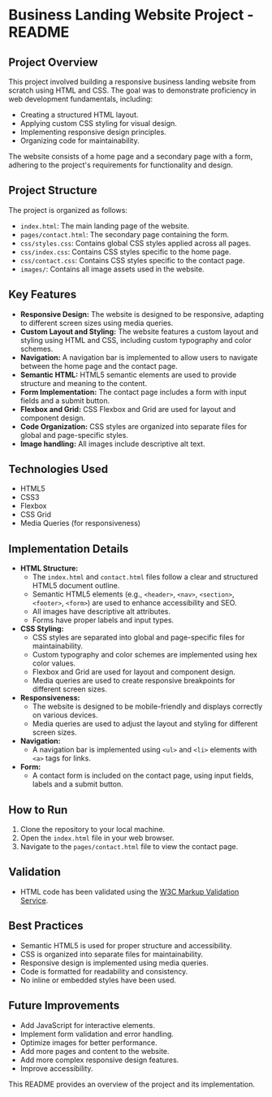 # Business Landing Website Project - README

## Project Overview

This project involved building a responsive business landing website from scratch using HTML and CSS. The goal was to demonstrate proficiency in web development fundamentals, including:

* Creating a structured HTML layout.
* Applying custom CSS styling for visual design.
* Implementing responsive design principles.
* Organizing code for maintainability.

The website consists of a home page and a secondary page with a form, adhering to the project's requirements for functionality and design.

## Project Structure

The project is organized as follows:
* `index.html`: The main landing page of the website.
* `pages/contact.html`: The secondary page containing the form.
* `css/styles.css`: Contains global CSS styles applied across all pages.
* `css/index.css`: Contains CSS styles specific to the home page.
* `css/contact.css`: Contains CSS styles specific to the contact page.
* `images/`: Contains all image assets used in the website.

## Key Features

* **Responsive Design:** The website is designed to be responsive, adapting to different screen sizes using media queries.
* **Custom Layout and Styling:** The website features a custom layout and styling using HTML and CSS, including custom typography and color schemes.
* **Navigation:** A navigation bar is implemented to allow users to navigate between the home page and the contact page.
* **Semantic HTML:** HTML5 semantic elements are used to provide structure and meaning to the content.
* **Form Implementation:** The contact page includes a form with input fields and a submit button.
* **Flexbox and Grid:** CSS Flexbox and Grid are used for layout and component design.
* **Code Organization:** CSS styles are organized into separate files for global and page-specific styles.
* **Image handling:** All images include descriptive alt text.

## Technologies Used

* HTML5
* CSS3
* Flexbox
* CSS Grid
* Media Queries (for responsiveness)

## Implementation Details

* **HTML Structure:**
    * The `index.html` and `contact.html` files follow a clear and structured HTML5 document outline.
    * Semantic HTML5 elements (e.g., `<header>`, `<nav>`, `<section>`, `<footer>`, `<form>`) are used to enhance accessibility and SEO.
    * All images have descriptive alt attributes.
    * Forms have proper labels and input types.
* **CSS Styling:**
    * CSS styles are separated into global and page-specific files for maintainability.
    * Custom typography and color schemes are implemented using hex color values.
    * Flexbox and Grid are used for layout and component design.
    * Media queries are used to create responsive breakpoints for different screen sizes.
* **Responsiveness:**
    * The website is designed to be mobile-friendly and displays correctly on various devices.
    * Media queries are used to adjust the layout and styling for different screen sizes.
* **Navigation:**
    * A navigation bar is implemented using `<ul>` and `<li>` elements with `<a>` tags for links.
* **Form:**
    * A contact form is included on the contact page, using input fields, labels and a submit button.

## How to Run

1.  Clone the repository to your local machine.
2.  Open the `index.html` file in your web browser.
3.  Navigate to the `pages/contact.html` file to view the contact page.

## Validation

* HTML code has been validated using the [W3C Markup Validation Service](https://validator.w3.org/).

## Best Practices

* Semantic HTML5 is used for proper structure and accessibility.
* CSS is organized into separate files for maintainability.
* Responsive design is implemented using media queries.
* Code is formatted for readability and consistency.
* No inline or embedded styles have been used.

## Future Improvements

* Add JavaScript for interactive elements.
* Implement form validation and error handling.
* Optimize images for better performance.
* Add more pages and content to the website.
* Add more complex responsive design features.
* Improve accessibility.

This README provides an overview of the project and its implementation.
